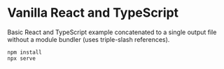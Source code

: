 # Vanilla React and TypeScript

Basic React and TypeScript example concatenated to a single output file without a module bundler (uses triple-slash references).

```
npm install
npx serve
```
